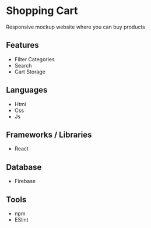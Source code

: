 # Shopping Cart
Responsive mockup website where you can buy products 

## Features
- Filter Categories
- Search
- Cart Storage

## Languages
- Html
- Css
- Js

## Frameworks / Libraries
- React

## Database
- Firebase

## Tools
- npm
- ESlint